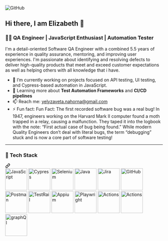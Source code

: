 <img src="https://private-user-images.githubusercontent.com/146130391/375169117-9746c319-70a5-4d5b-9a50-db7ad170ba87.jpg?jwt=eyJhbGciOiJIUzI1NiIsInR5cCI6IkpXVCJ9.eyJpc3MiOiJnaXRodWIuY29tIiwiYXVkIjoicmF3LmdpdGh1YnVzZXJjb250ZW50LmNvbSIsImtleSI6ImtleTUiLCJleHAiOjE3NDAwNzU0MzEsIm5iZiI6MTc0MDA3NTEzMSwicGF0aCI6Ii8xNDYxMzAzOTEvMzc1MTY5MTE3LTk3NDZjMzE5LTcwYTUtNGQ1Yi05YTUwLWRiN2FkMTcwYmE4Ny5qcGc_WC1BbXotQWxnb3JpdGhtPUFXUzQtSE1BQy1TSEEyNTYmWC1BbXotQ3JlZGVudGlhbD1BS0lBVkNPRFlMU0E1M1BRSzRaQSUyRjIwMjUwMjIwJTJGdXMtZWFzdC0xJTJGczMlMkZhd3M0X3JlcXVlc3QmWC1BbXotRGF0ZT0yMDI1MDIyMFQxODEyMTFaJlgtQW16LUV4cGlyZXM9MzAwJlgtQW16LVNpZ25hdHVyZT0zZWRhY2RkNTEzZDU3Nzk4MWVjNjI0NjI4OWNkNGY2MDA5NThkZjEzZmNiNzFlODBmZjUyMThkYTYxYmUyOGI4JlgtQW16LVNpZ25lZEhlYWRlcnM9aG9zdCJ9.agCwg1knvFoflW2GhUxTB_itV2vFYgH7ypQqbArE3WA" alt="GitHub" style="max-width: 100%;">

## Hi there, I am Elizabeth 👋
<h3 class="heading-element" dir="auto">👩‍💻 QA Engineer | JavaScript Enthusiast | Automation Tester</h3>
<p dir="auto">I'm a detail-oriented Software QA Engineer with a combined 5.5 years of experience in quality assurance, mentoring, and improving user experiences. I'm passionate about identifying and resolving defects to deliver high-quality products that meet and exceed customer expectations as well as helping others with all knowledge that i have.</p>
<ul dir="auto">
<li>🔭 I’m currently working on projects focused on API testing, UI testing, and Cypress-based automation in JavaScript.</li>
<li>🌱 Learning more about <strong>Test Automation Frameworks</strong> and <strong>CI/CD pipelines</strong></li>
<li>📫 Reach me: <a href="mailto:yelyzaveta.nahorna@gmail.com">yelyzaveta.nahorna@gmail.com</a></li>
<li>⚡ Fun fact: Fun Fact: The first recorded software bug was a real bug! In 1947, engineers working on the Harvard Mark II computer found a moth trapped in a relay, causing a malfunction. They taped it into the logbook with the note: “First actual case of bug being found.”
While modern Quality Engineers don’t deal with literal bugs, the term “debugging” stuck and is now a core part of software testing!</li>
</ul>
<hr></hr>
<div class="markdown-heading" dir="auto"><h3 class="heading-element" dir="auto">🚀 Tech Stack</h3><a id="user-content--tech-stack" class="anchor" aria-label="Permalink: 🚀 Tech Stack" href="#-tech-stack"><svg class="octicon octicon-link" viewBox="0 0 16 16" version="1.1" width="16" height="16" aria-hidden="true"><path d="m7.775 3.275 1.25-1.25a3.5 3.5 0 1 1 4.95 4.95l-2.5 2.5a3.5 3.5 0 0 1-4.95 0 .751.751 0 0 1 .018-1.042.751.751 0 0 1 1.042-.018 1.998 1.998 0 0 0 2.83 0l2.5-2.5a2.002 2.002 0 0 0-2.83-2.83l-1.25 1.25a.751.751 0 0 1-1.042-.018.751.751 0 0 1-.018-1.042Zm-4.69 9.64a1.998 1.998 0 0 0 2.83 0l1.25-1.25a.751.751 0 0 1 1.042.018.751.751 0 0 1 .018 1.042l-1.25 1.25a3.5 3.5 0 1 1-4.95-4.95l2.5-2.5a3.5 3.5 0 0 1 4.95 0 .751.751 0 0 1-.018 1.042.751.751 0 0 1-1.042.018 1.998 1.998 0 0 0-2.83 0l-2.5 2.5a1.998 1.998 0 0 0 0 2.83Z"></path></svg></a></div>
<a target="_blank" rel="noopener noreferrer nofollow" href="https://upload.wikimedia.org/wikipedia/commons/6/6a/JavaScript-logo.png"><img src="https://upload.wikimedia.org/wikipedia/commons/6/6a/JavaScript-logo.png" alt="JavaScript" width="70" height="70"></a>
<a target="_blank" rel="noopener noreferrer nofollow" href="https://logowik.com/content/uploads/images/cypress8748.logowik.com.webp"><img src="https://logowik.com/content/uploads/images/cypress8748.logowik.com.webp" alt="Cypress" width="70" height="70"></a>
<a target="_blank" rel="noopener noreferrer nofollow" href="https://upload.wikimedia.org/wikipedia/commons/d/d5/Selenium_Logo.png"><img src="https://upload.wikimedia.org/wikipedia/commons/d/d5/Selenium_Logo.png" alt="Selenium" width="70" height="70"></a>
<a target="_blank" rel="noopener noreferrer nofollow" href="https://cdn.iconscout.com/icon/free/png-512/free-java-logo-icon-download-in-svg-png-gif-file-formats--wordmark-programming-language-pack-logos-icons-1174953.png?f=webp&w=512"><img src="https://cdn.iconscout.com/icon/free/png-512/free-java-logo-icon-download-in-svg-png-gif-file-formats--wordmark-programming-language-pack-logos-icons-1174953.png?f=webp&w=512" alt="Java" width="70" height="70"></a>
<a target="_blank" rel="noopener noreferrer nofollow" href="https://encrypted-tbn0.gstatic.com/images?q=tbn:ANd9GcTfmfOzfvndd8YlkOURC-1RlsYEwFBPeTCMew&s"><img src="https://encrypted-tbn0.gstatic.com/images?q=tbn:ANd9GcTfmfOzfvndd8YlkOURC-1RlsYEwFBPeTCMew&s" alt="Jira" width="70" height="70"></a>
<a target="_blank" rel="noopener noreferrer nofollow" href="https://i.pinimg.com/736x/f9/a6/12/f9a6129b0d10fd385e85a8cc50e25e15.jpg"><img src="https://i.pinimg.com/736x/f9/a6/12/f9a6129b0d10fd385e85a8cc50e25e15.jpg" alt="GitHub" width="70" height="70"></a>
<a target="_blank" rel="noopener noreferrer nofollow" href="https://encrypted-tbn0.gstatic.com/images?q=tbn:ANd9GcSrPmNWAtnroI424NFmJBwNtUs6YIL_eVXHjA&s"><img src="https://encrypted-tbn0.gstatic.com/images?q=tbn:ANd9GcSrPmNWAtnroI424NFmJBwNtUs6YIL_eVXHjA&s" alt="Postman" width="70" height="70"></a>
<a target="_blank" rel="noopener noreferrer nofollow" href="https://uploads-ssl.webflow.com/615af81f65d1ab72d2969269/61964f1908928c12c1b96b3f_618d12829aab1f7f669b4527_Untitled%2520(72).png"><img src="https://uploads-ssl.webflow.com/615af81f65d1ab72d2969269/61964f1908928c12c1b96b3f_618d12829aab1f7f669b4527_Untitled%2520(72).png" alt="TestRail" width="70" height="70"></a>
<a target="_blank" rel="noopener noreferrer nofollow" href="https://images.prismic.io/openjsf/1825791f-02f3-41ba-be1a-e6961fe84d9c_appium-logo-vertical-color_large_square.png?auto=compress,format"><img src="https://images.prismic.io/openjsf/1825791f-02f3-41ba-be1a-e6961fe84d9c_appium-logo-vertical-color_large_square.png?auto=compress,format" alt="Appium" width="70" height="70"></a>
<a target="_blank" rel="noopener noreferrer nofollow" href="https://miro.medium.com/v2/resize:fit:646/0*_-G_sXrKDliXh8_z.png"><img src="https://miro.medium.com/v2/resize:fit:646/0*_-G_sXrKDliXh8_z.png" alt="Playwright" width="70" height="70"></a>
<a target="_blank" rel="noopener noreferrer nofollow" href="https://encrypted-tbn0.gstatic.com/images?q=tbn:ANd9GcS05vpEdPSz5QnpMNl4OiCfG1jHutpt3v7Ucw&s"><img src="https://encrypted-tbn0.gstatic.com/images?q=tbn:ANd9GcS05vpEdPSz5QnpMNl4OiCfG1jHutpt3v7Ucw&s" alt="Actions" width="70" height="70"></a>
<a target="_blank" rel="noopener noreferrer nofollow" href="https://encrypted-tbn0.gstatic.com/images?q=tbn:ANd9GcST--MxQkl2HVCdYtpTN4-P1Urb-aEHbxbKmw&s"><img src="https://encrypted-tbn0.gstatic.com/images?q=tbn:ANd9GcST--MxQkl2HVCdYtpTN4-P1Urb-aEHbxbKmw&s" alt="Actions" width="70" height="70"></a>
<a target="_blank" rel="noopener noreferrer nofollow" href="https://gatographql.com/images/graphql-logo-with-name-square.jpg"><img src="https://gatographql.com/images/graphql-logo-with-name-square.jpg" alt="graphQl" width="70" height="70"></a>


<!--
**Ylzvt/Ylzvt** is a ✨ _special_ ✨ repository because its `README.md` (this file) appears on your GitHub profile.

Here are some ideas to get you started:



